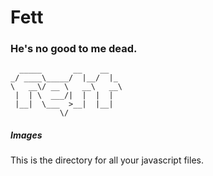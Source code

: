 # Fett
### He's no good to me dead.

      _____       __    __
    _/ ____\_____/  |__/  |_
    \   __\/ __ \   __\   __\
     |  | \  ___/|  |  |  |
     |__|  \___  >__|  |__|
               \/

##### Images #####

This is the directory for all your javascript files.
